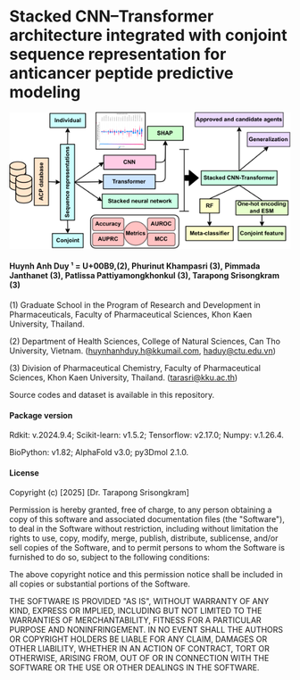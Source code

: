# Stacked CNN–Transformer architecture integrated with conjoint sequence representation for anticancer peptide predictive modeling
![Abstract Graphic](Figure.ACP_graphic2.png)

#### Huynh Anh Duy ¹ = U+00B9,(2), Phurinut Khampasri (3), Pimmada Janthanet (3), Patlissa Pattiyamongkhonkul (3), Tarapong Srisongkram (3) 

(1) Graduate School in the Program of Research and Development in Pharmaceuticals, Faculty of Pharmaceutical Sciences, Khon Kaen University, Thailand. 

(2) Department of Health Sciences, College of Natural Sciences, Can Tho University, Vietnam. (huynhanhduy.h@kkumail.com, haduy@ctu.edu.vn)

(3) Division of Pharmaceutical Chemistry, Faculty of Pharmaceutical Sciences, Khon Kaen University, Thailand. (tarasri@kku.ac.th)

Source codes and dataset is available in this repository.

#### Package version
Rdkit: v.2024.9.4; Scikit-learn: v1.5.2; Tensorflow: v2.17.0; Numpy: v.1.26.4.

BioPython: v1.82; AlphaFold v3.0; py3Dmol 2.1.0.

#### License

Copyright (c) [2025] [Dr. Tarapong Srisongkram]

Permission is hereby granted, free of charge, to any person obtaining a copy
of this software and associated documentation files (the "Software"), to deal
in the Software without restriction, including without limitation the rights
to use, copy, modify, merge, publish, distribute, sublicense, and/or sell
copies of the Software, and to permit persons to whom the Software is
furnished to do so, subject to the following conditions:

The above copyright notice and this permission notice shall be included in all
copies or substantial portions of the Software.

THE SOFTWARE IS PROVIDED "AS IS", WITHOUT WARRANTY OF ANY KIND, EXPRESS OR
IMPLIED, INCLUDING BUT NOT LIMITED TO THE WARRANTIES OF MERCHANTABILITY,
FITNESS FOR A PARTICULAR PURPOSE AND NONINFRINGEMENT. IN NO EVENT SHALL THE
AUTHORS OR COPYRIGHT HOLDERS BE LIABLE FOR ANY CLAIM, DAMAGES OR OTHER
LIABILITY, WHETHER IN AN ACTION OF CONTRACT, TORT OR OTHERWISE, ARISING FROM,
OUT OF OR IN CONNECTION WITH THE SOFTWARE OR THE USE OR OTHER DEALINGS IN THE
SOFTWARE.
